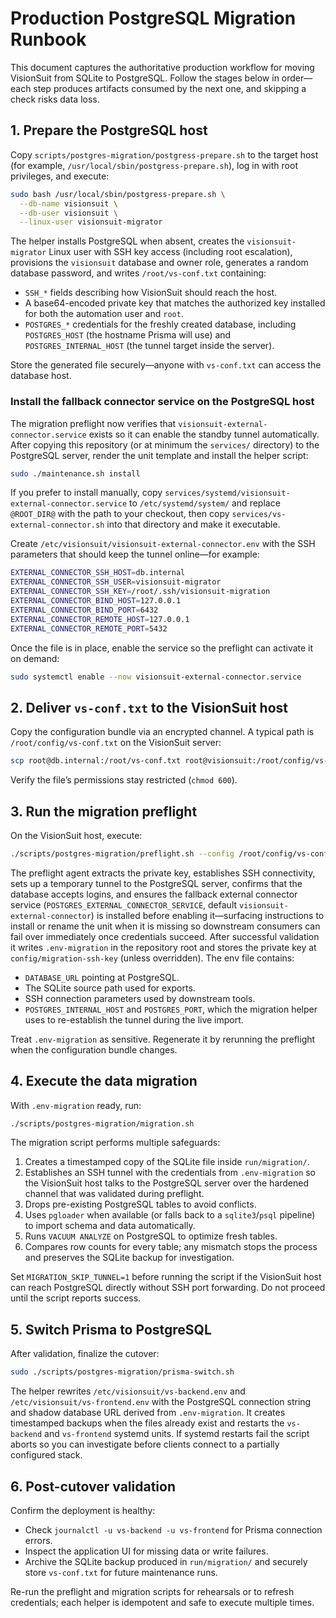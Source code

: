 # Production PostgreSQL Migration Runbook

This document captures the authoritative production workflow for moving VisionSuit from SQLite to PostgreSQL. Follow the stages below in order—each step produces artifacts consumed by the next one, and skipping a check risks data loss.

## 1. Prepare the PostgreSQL host

Copy `scripts/postgres-migration/postgress-prepare.sh` to the target host (for example, `/usr/local/sbin/postgress-prepare.sh`), log in with root privileges, and execute:

```bash
sudo bash /usr/local/sbin/postgress-prepare.sh \
  --db-name visionsuit \
  --db-user visionsuit \
  --linux-user visionsuit-migrator
```

The helper installs PostgreSQL when absent, creates the `visionsuit-migrator` Linux user with SSH key access (including root escalation), provisions the `visionsuit` database and owner role, generates a random database password, and writes `/root/vs-conf.txt` containing:

- `SSH_*` fields describing how VisionSuit should reach the host.
- A base64-encoded private key that matches the authorized key installed for both the automation user and `root`.
- `POSTGRES_*` credentials for the freshly created database, including `POSTGRES_HOST` (the hostname Prisma will use) and `POSTGRES_INTERNAL_HOST` (the tunnel target inside the server).

Store the generated file securely—anyone with `vs-conf.txt` can access the database host.

### Install the fallback connector service on the PostgreSQL host

The migration preflight now verifies that `visionsuit-external-connector.service` exists so it can enable the standby tunnel automatically. After copying this repository (or at minimum the `services/` directory) to the PostgreSQL server, render the unit template and install the helper script:

```bash
sudo ./maintenance.sh install
```

If you prefer to install manually, copy `services/systemd/visionsuit-external-connector.service` to `/etc/systemd/system/` and replace `@ROOT_DIR@` with the path to your checkout, then copy `services/vs-external-connector.sh` into that directory and make it executable.

Create `/etc/visionsuit/visionsuit-external-connector.env` with the SSH parameters that should keep the tunnel online—for example:

```bash
EXTERNAL_CONNECTOR_SSH_HOST=db.internal
EXTERNAL_CONNECTOR_SSH_USER=visionsuit-migrator
EXTERNAL_CONNECTOR_SSH_KEY=/root/.ssh/visionsuit-migration
EXTERNAL_CONNECTOR_BIND_HOST=127.0.0.1
EXTERNAL_CONNECTOR_BIND_PORT=6432
EXTERNAL_CONNECTOR_REMOTE_HOST=127.0.0.1
EXTERNAL_CONNECTOR_REMOTE_PORT=5432
```

Once the file is in place, enable the service so the preflight can activate it on demand:

```bash
sudo systemctl enable --now visionsuit-external-connector.service
```

## 2. Deliver `vs-conf.txt` to the VisionSuit host

Copy the configuration bundle via an encrypted channel. A typical path is `/root/config/vs-conf.txt` on the VisionSuit server:

```bash
scp root@db.internal:/root/vs-conf.txt root@visionsuit:/root/config/vs-conf.txt
```

Verify the file’s permissions stay restricted (`chmod 600`).

## 3. Run the migration preflight

On the VisionSuit host, execute:

```bash
./scripts/postgres-migration/preflight.sh --config /root/config/vs-conf.txt
```

The preflight agent extracts the private key, establishes SSH connectivity, sets up a temporary tunnel to the PostgreSQL server, confirms that the database accepts logins, and ensures the fallback external connector service (`POSTGRES_EXTERNAL_CONNECTOR_SERVICE`, default `visionsuit-external-connector`) is installed before enabling it—surfacing instructions to install or rename the unit when it is missing so downstream consumers can fail over immediately once credentials succeed. After successful validation it writes `.env-migration` in the repository root and stores the private key at `config/migration-ssh-key` (unless overridden). The env file contains:

- `DATABASE_URL` pointing at PostgreSQL.
- The SQLite source path used for exports.
- SSH connection parameters used by downstream tools.
- `POSTGRES_INTERNAL_HOST` and `POSTGRES_PORT`, which the migration helper uses to re-establish the tunnel during the live import.

Treat `.env-migration` as sensitive. Regenerate it by rerunning the preflight when the configuration bundle changes.

## 4. Execute the data migration

With `.env-migration` ready, run:

```bash
./scripts/postgres-migration/migration.sh
```

The migration script performs multiple safeguards:

1. Creates a timestamped copy of the SQLite file inside `run/migration/`.
2. Establishes an SSH tunnel with the credentials from `.env-migration` so the VisionSuit host talks to the PostgreSQL server over the hardened channel that was validated during preflight.
3. Drops pre-existing PostgreSQL tables to avoid conflicts.
4. Uses `pgloader` when available (or falls back to a `sqlite3`/`psql` pipeline) to import schema and data automatically.
5. Runs `VACUUM ANALYZE` on PostgreSQL to optimize fresh tables.
6. Compares row counts for every table; any mismatch stops the process and preserves the SQLite backup for investigation.

Set `MIGRATION_SKIP_TUNNEL=1` before running the script if the VisionSuit host can reach PostgreSQL directly without SSH port forwarding. Do not proceed until the script reports success.

## 5. Switch Prisma to PostgreSQL

After validation, finalize the cutover:

```bash
sudo ./scripts/postgres-migration/prisma-switch.sh
```

The helper rewrites `/etc/visionsuit/vs-backend.env` and `/etc/visionsuit/vs-frontend.env` with the PostgreSQL connection string and shadow database URL derived from `.env-migration`. It creates timestamped backups when the files already exist and restarts the `vs-backend` and `vs-frontend` systemd units. If systemd restarts fail the script aborts so you can investigate before clients connect to a partially configured stack.

## 6. Post-cutover validation

Confirm the deployment is healthy:

- Check `journalctl -u vs-backend -u vs-frontend` for Prisma connection errors.
- Inspect the application UI for missing data or write failures.
- Archive the SQLite backup produced in `run/migration/` and securely store `vs-conf.txt` for future maintenance runs.

Re-run the preflight and migration scripts for rehearsals or to refresh credentials; each helper is idempotent and safe to execute multiple times.
